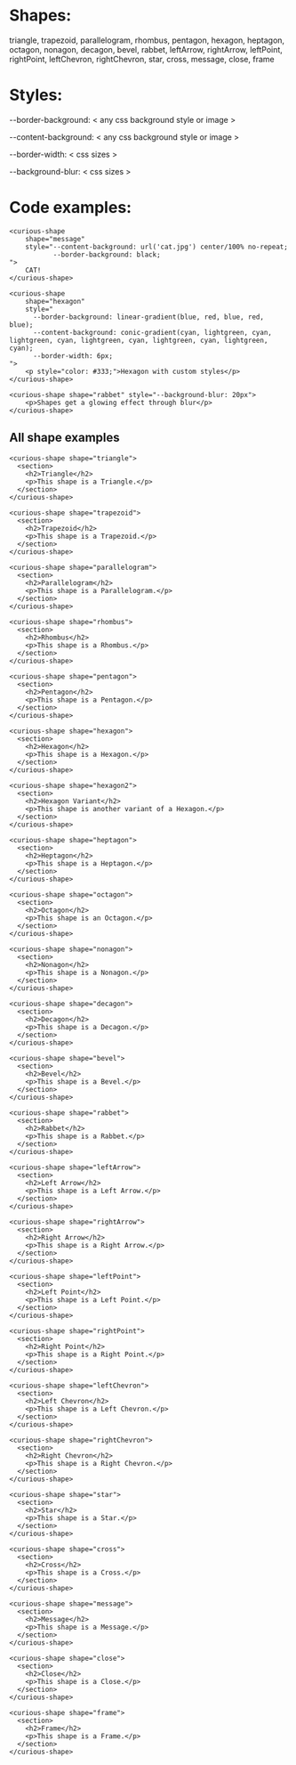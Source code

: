# Shapes:

triangle, trapezoid, parallelogram, rhombus, pentagon, hexagon, heptagon,
octagon, nonagon, decagon, bevel, rabbet, leftArrow, rightArrow, leftPoint,
rightPoint, leftChevron, rightChevron, star, cross, message, close, frame

# Styles:

--border-background: &lt; any css background style or image >

--content-background: &lt; any css background style or image >

--border-width: &lt; css sizes >

--background-blur: &lt; css sizes >

# Code examples:

    <curious-shape 
        shape="message"
        style="--content-background: url('cat.jpg') center/100% no-repeat; 
               --border-background: black;
    ">
        CAT!
    </curious-shape>

    <curious-shape
        shape="hexagon"
        style="
          --border-background: linear-gradient(blue, red, blue, red, blue);
          --content-background: conic-gradient(cyan, lightgreen, cyan, lightgreen, cyan, lightgreen, cyan, lightgreen, cyan, lightgreen, cyan);
          --border-width: 6px;
    ">
        <p style="color: #333;">Hexagon with custom styles</p>
    </curious-shape>

    <curious-shape shape="rabbet" style="--background-blur: 20px">
        <p>Shapes get a glowing effect through blur</p>
    </curious-shape>

## All shape examples

    <curious-shape shape="triangle">
      <section>
        <h2>Triangle</h2>
        <p>This shape is a Triangle.</p>
      </section>
    </curious-shape>

    <curious-shape shape="trapezoid">
      <section>
        <h2>Trapezoid</h2>
        <p>This shape is a Trapezoid.</p>
      </section>
    </curious-shape>

    <curious-shape shape="parallelogram">
      <section>
        <h2>Parallelogram</h2>
        <p>This shape is a Parallelogram.</p>
      </section>
    </curious-shape>

    <curious-shape shape="rhombus">
      <section>
        <h2>Rhombus</h2>
        <p>This shape is a Rhombus.</p>
      </section>
    </curious-shape>

    <curious-shape shape="pentagon">
      <section>
        <h2>Pentagon</h2>
        <p>This shape is a Pentagon.</p>
      </section>
    </curious-shape>

    <curious-shape shape="hexagon">
      <section>
        <h2>Hexagon</h2>
        <p>This shape is a Hexagon.</p>
      </section>
    </curious-shape>

    <curious-shape shape="hexagon2">
      <section>
        <h2>Hexagon Variant</h2>
        <p>This shape is another variant of a Hexagon.</p>
      </section>
    </curious-shape>

    <curious-shape shape="heptagon">
      <section>
        <h2>Heptagon</h2>
        <p>This shape is a Heptagon.</p>
      </section>
    </curious-shape>

    <curious-shape shape="octagon">
      <section>
        <h2>Octagon</h2>
        <p>This shape is an Octagon.</p>
      </section>
    </curious-shape>

    <curious-shape shape="nonagon">
      <section>
        <h2>Nonagon</h2>
        <p>This shape is a Nonagon.</p>
      </section>
    </curious-shape>

    <curious-shape shape="decagon">
      <section>
        <h2>Decagon</h2>
        <p>This shape is a Decagon.</p>
      </section>
    </curious-shape>

    <curious-shape shape="bevel">
      <section>
        <h2>Bevel</h2>
        <p>This shape is a Bevel.</p>
      </section>
    </curious-shape>

    <curious-shape shape="rabbet">
      <section>
        <h2>Rabbet</h2>
        <p>This shape is a Rabbet.</p>
      </section>
    </curious-shape>

    <curious-shape shape="leftArrow">
      <section>
        <h2>Left Arrow</h2>
        <p>This shape is a Left Arrow.</p>
      </section>
    </curious-shape>

    <curious-shape shape="rightArrow">
      <section>
        <h2>Right Arrow</h2>
        <p>This shape is a Right Arrow.</p>
      </section>
    </curious-shape>

    <curious-shape shape="leftPoint">
      <section>
        <h2>Left Point</h2>
        <p>This shape is a Left Point.</p>
      </section>
    </curious-shape>

    <curious-shape shape="rightPoint">
      <section>
        <h2>Right Point</h2>
        <p>This shape is a Right Point.</p>
      </section>
    </curious-shape>

    <curious-shape shape="leftChevron">
      <section>
        <h2>Left Chevron</h2>
        <p>This shape is a Left Chevron.</p>
      </section>
    </curious-shape>

    <curious-shape shape="rightChevron">
      <section>
        <h2>Right Chevron</h2>
        <p>This shape is a Right Chevron.</p>
      </section>
    </curious-shape>

    <curious-shape shape="star">
      <section>
        <h2>Star</h2>
        <p>This shape is a Star.</p>
      </section>
    </curious-shape>

    <curious-shape shape="cross">
      <section>
        <h2>Cross</h2>
        <p>This shape is a Cross.</p>
      </section>
    </curious-shape>

    <curious-shape shape="message">
      <section>
        <h2>Message</h2>
        <p>This shape is a Message.</p>
      </section>
    </curious-shape>

    <curious-shape shape="close">
      <section>
        <h2>Close</h2>
        <p>This shape is a Close.</p>
      </section>
    </curious-shape>

    <curious-shape shape="frame">
      <section>
        <h2>Frame</h2>
        <p>This shape is a Frame.</p>
      </section>
    </curious-shape>

